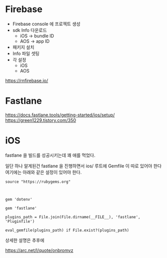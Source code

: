 # Firebase

- Firebase console 에 프로젝트 생성
- sdk Info 다운로드
	- iOS -> bundle ID
	- AOS -> app ID
- 패키지 설치
- Info 파일 셋팅
- 각 설정
	- iOS
	- AOS


https://rnfirebase.io/



# Fastlane

https://docs.fastlane.tools/getting-started/ios/setup/
https://green1229.tistory.com/350




# iOS

fastlane 을 빌드를 성공시키는데 꽤 애를 먹었다.

일단 하나 알게된건 fastlane 을 진행하면서 ios/ 루트에 Gemfile 이 따로 있어야 한다 여기에는 아래와 같은 설정이 있어야 한다.


```
source "https://rubygems.org"

  

gem 'dotenv'

gem 'fastlane'

plugins_path = File.join(File.dirname(__FILE__), 'fastlane', 'Pluginfile')

eval_gemfile(plugins_path) if File.exist?(plugins_path)
```


상세한 설명은 추후에

https://arc.net/l/quote/onbromvz